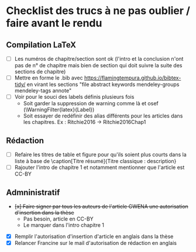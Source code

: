 # Checklist des trucs à ne pas oublier / faire avant le rendu

## Compilation LaTeX
- [ ] Les numéros de chapitre/section sont ok (l'intro et la conclusion n'ont pas de n° de chapitre mais bien de section qui doit suivre la suite des sections de chapitre)
- [ ] Mettre en forme le .bib avec https://flamingtempura.github.io/bibtex-tidy/ en virant les sections "file abstract keywords mendeley-groups mendeley-tags annote"
- [ ] Voir pour le souci des labels définis plusieurs fois
    - Soit garder la suppression de warning comme là et osef (\WarningFilter{latex}{Label})
    - Soit essayer de redéfinir des alias différents pour les articles dans les chapitres. Ex : Ritchie2016 → Ritchie2016Chap1

## Rédaction
- [ ] Refaire les titres de table et figure pour qu'ils soient plus courts dans la liste à base de \caption[Titre résumé]{Titre classique : description}
- [ ] Rajouter l'intro de chapitre 1 et notamment mentionner que l'article est CC-BY

## Admninistratif
- ~~[x] Faire signer par tous les auteurs de l'article GWENA une autorisation d'insertion dans la thèse~~
    -  Pas besoin, article en CC-BY
    -  Le marquer dans l'intro chapitre 1
- [x] Remplir l'autorisation d'insertion d'article en anglais dans la thèse
- [x] Relancer Francine sur le mail d'autorisation de rédaction en anglais